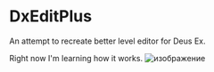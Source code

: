 # DxEditPlus
An attempt to recreate better level editor for Deus Ex.

Right now I'm learning how it works.
![изображение](https://github.com/user-attachments/assets/31e08a00-f99f-4aa4-9694-8dd01bdd0b7a)

